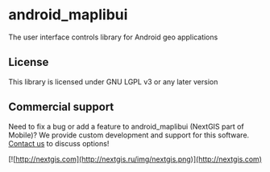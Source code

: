 android_maplibui
================

The user interface controls library for Android geo applications


License
-------
This library is licensed under GNU LGPL v3 or any later version


Commercial support
----------
Need to fix a bug or add a feature to android_maplibui (NextGIS part of Mobile)? We provide custom development and support for this software. [Contact us](http://nextgis.ru/en/contact/) to discuss options!

[![http://nextgis.com](http://nextgis.ru/img/nextgis.png)](http://nextgis.com)
